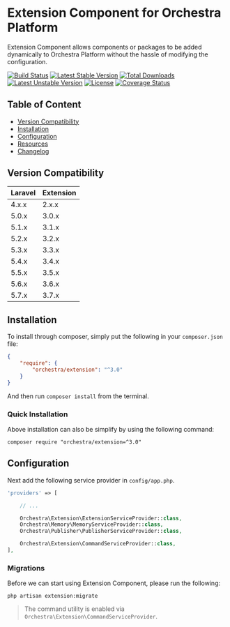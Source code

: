 Extension Component for Orchestra Platform
==============

Extension Component allows components or packages to be added dynamically to Orchestra Platform without the hassle of modifying the configuration.

[![Build Status](https://travis-ci.org/orchestral/extension.svg?branch=3.7)](https://travis-ci.org/orchestral/extension)
[![Latest Stable Version](https://poser.pugx.org/orchestra/extension/version)](https://packagist.org/packages/orchestra/extension)
[![Total Downloads](https://poser.pugx.org/orchestra/extension/downloads)](https://packagist.org/packages/orchestra/extension)
[![Latest Unstable Version](https://poser.pugx.org/orchestra/extension/v/unstable)](//packagist.org/packages/orchestra/extension)
[![License](https://poser.pugx.org/orchestra/extension/license)](https://packagist.org/packages/orchestra/extension)
[![Coverage Status](https://coveralls.io/repos/github/orchestral/extension/badge.svg?branch=3.7)](https://coveralls.io/github/orchestral/extension?branch=3.7)

## Table of Content

* [Version Compatibility](#version-compatibility)
* [Installation](#installation)
* [Configuration](#configuration)
* [Resources](#resources)
* [Changelog](https://github.com/orchestral/extension/releases)

## Version Compatibility

Laravel    | Extension
:----------|:----------
 4.x.x     | 2.x.x
 5.0.x     | 3.0.x
 5.1.x     | 3.1.x
 5.2.x     | 3.2.x
 5.3.x     | 3.3.x
 5.4.x     | 3.4.x
 5.5.x     | 3.5.x
 5.6.x     | 3.6.x
 5.7.x     | 3.7.x

## Installation

To install through composer, simply put the following in your `composer.json` file:

```json
{
    "require": {
        "orchestra/extension": "^3.0"
    }
}
```

And then run `composer install` from the terminal.

### Quick Installation

Above installation can also be simplify by using the following command:

    composer require "orchestra/extension=^3.0"

## Configuration

Next add the following service provider in `config/app.php`.

```php
'providers' => [

    // ...

    Orchestra\Extension\ExtensionServiceProvider::class,
    Orchestra\Memory\MemoryServiceProvider::class,
    Orchestra\Publisher\PublisherServiceProvider::class,

    Orchestra\Extension\CommandServiceProvider::class,
],
```

### Migrations

Before we can start using Extension Component, please run the following:

    php artisan extension:migrate

> The command utility is enabled via `Orchestra\Extension\CommandServiceProvider`.


